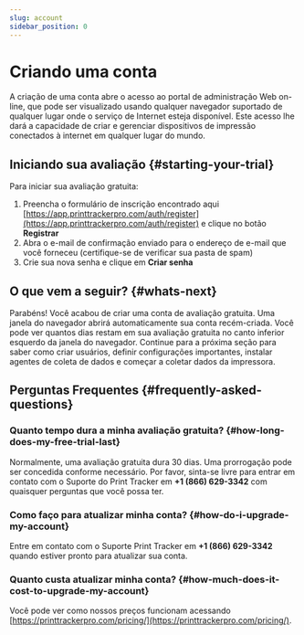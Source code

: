 ```yaml
---
slug: account
sidebar_position: 0
---
```


# Criando uma conta

A criação de uma conta abre o acesso ao portal de administração Web on-line, que pode ser visualizado usando qualquer navegador suportado de qualquer lugar onde o serviço de Internet esteja disponível. Este acesso lhe dará a capacidade de criar e gerenciar dispositivos de impressão conectados à internet em qualquer lugar do mundo.

## Iniciando sua avaliação {#starting-your-trial}

Para iniciar sua avaliação gratuita:

1. Preencha o formulário de inscrição encontrado aqui [https://app.printtrackerpro.com/auth/register](https://app.printtrackerpro.com/auth/register) e clique no botão **Registrar**
2. Abra o e-mail de confirmação enviado para o endereço de e-mail que você forneceu (certifique-se de verificar sua pasta de spam)
3. Crie sua nova senha e clique em **Criar senha**

<!-- ![Registration form](https://www.cdn.printtrackerpro.com/images/documentation/registration-form.png) -->

## O que vem a seguir? {#whats-next}

Parabéns! Você acabou de criar uma conta de avaliação gratuita. Uma janela do navegador abrirá automaticamente sua conta recém-criada. Você pode ver quantos dias restam em sua avaliação gratuita no canto inferior esquerdo da janela do navegador. Continue para a próxima seção para saber como criar usuários, definir configurações importantes, instalar agentes de coleta de dados e começar a coletar dados da impressora.

## Perguntas Frequentes {#frequently-asked-questions}

### Quanto tempo dura a minha avaliação gratuita? {#how-long-does-my-free-trial-last}

Normalmente, uma avaliação gratuita dura 30 dias. Uma prorrogação pode ser concedida conforme necessário. Por favor, sinta-se livre para entrar em contato com o Suporte do Print Tracker em **+1 (866) 629-3342** com quaisquer perguntas que você possa ter.

### Como faço para atualizar minha conta? {#how-do-i-upgrade-my-account}

Entre em contato com o Suporte Print Tracker em **+1 (866) 629-3342** quando estiver pronto para atualizar sua conta.

### Quanto custa atualizar minha conta? {#how-much-does-it-cost-to-upgrade-my-account}

Você pode ver como nossos preços funcionam acessando [https://printtrackerpro.com/pricing/](https://printtrackerpro.com/pricing/).
